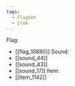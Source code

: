 ```yaml
---
tags:
  - FlagSet
  - Item
---
```

Flag:
- [[flag_10890]]
Sound:
- [[sound_44]]
- [[sound_43]]
- [[sound_17]]
Item:
- [[item_1142]]
